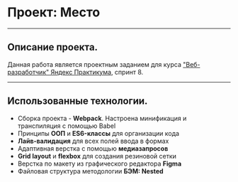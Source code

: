 # Проект: Место
---
## Описание проекта.
Данная работа является проектным заданием для курса ["Веб-разработчик" Яндекс Практикума](https://practicum.yandex.ru/web/), спринт 8.

---
## Использованные технологии.
* Сборка проекта - __Webpack__. Настроена минификация и транспиляция с помощью Babel
* Принципы __ООП__ и __ES6-классы__ для организации кода
* __Лайв-валидация__ для всех полей ввода в формах
* Адаптивная верстка с помощью __медиазапросов__
* __Grid layout__ и  __flexbox__ для создания резиновой сетки
* Верстка по макету из графического редактора __Figma__
* Файловая структура методологии __БЭМ: Nested__
